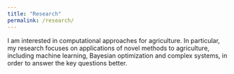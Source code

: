 ```yaml
---
title: "Research"
permalink: /research/
---
```


I am interested in computational approaches for agriculture. In particular, my research focuses on applications of novel methods to agriculture, including machine learning, Bayesian optimization and complex systems, in order to answer the key questions better.
